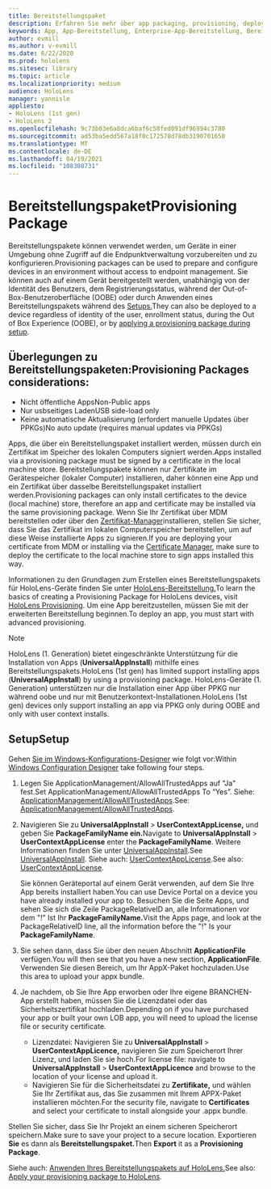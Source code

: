 ```yaml
---
title: Bereitstellungspaket
description: Erfahren Sie mehr über app packaging, provisioning, deployment und enterprise app deployment for HoloLens devices (Packen, Bereitstellen, Bereitstellen und Bereitstellen von Unternehmens-Apps für HoloLens-Geräte).
keywords: App, App-Bereitstellung, Enterprise-App-Bereitstellung, Bereitstellung
author: evmill
ms.author: v-evmill
ms.date: 6/22/2020
ms.prod: hololens
ms.sitesec: library
ms.topic: article
ms.localizationpriority: medium
audience: HoloLens
manager: yannisle
appliesto:
- HoloLens (1st gen)
- HoloLens 2
ms.openlocfilehash: 9c73b03e6a8dca6baf6c58fed091df96994c3780
ms.sourcegitcommit: ad53ba5edd567a18f0c172578d78db3190701650
ms.translationtype: MT
ms.contentlocale: de-DE
ms.lasthandoff: 04/19/2021
ms.locfileid: "108308731"
---
```

# <a name="provisioning-package"></a><span data-ttu-id="541b2-104">Bereitstellungspaket</span><span class="sxs-lookup"><span data-stu-id="541b2-104">Provisioning Package</span></span>

<span data-ttu-id="541b2-105">Bereitstellungspakete können verwendet werden, um Geräte in einer Umgebung ohne Zugriff auf die Endpunktverwaltung vorzubereiten und zu konfigurieren.</span><span class="sxs-lookup"><span data-stu-id="541b2-105">Provisioning packages can be used to prepare and configure devices in an environment without access to endpoint management.</span></span> <span data-ttu-id="541b2-106">Sie können auch auf einem Gerät bereitgestellt werden, unabhängig von der Identität des Benutzers, dem Registrierungsstatus, während der Out-of-Box-Benutzeroberfläche (OOBE) oder durch Anwenden eines Bereitstellungspakets während des [Setups.](https://docs.microsoft.com/hololens/hololens-provisioning##apply-a-provisioning-package-to-hololens-during-setup)</span><span class="sxs-lookup"><span data-stu-id="541b2-106">They can also be deployed to a device regardless of identity of the user, enrollment status, during the Out of Box Experience (OOBE), or by [applying a provisioning package during setup](https://docs.microsoft.com/hololens/hololens-provisioning##apply-a-provisioning-package-to-hololens-during-setup).</span></span>

## <a name="provisioning-packages-considerations"></a><span data-ttu-id="541b2-107">Überlegungen zu Bereitstellungspaketen:</span><span class="sxs-lookup"><span data-stu-id="541b2-107">Provisioning Packages considerations:</span></span>

* <span data-ttu-id="541b2-108">Nicht öffentliche Apps</span><span class="sxs-lookup"><span data-stu-id="541b2-108">Non-Public apps</span></span>
* <span data-ttu-id="541b2-109">Nur usbseitiges Laden</span><span class="sxs-lookup"><span data-stu-id="541b2-109">USB side-load only</span></span>
* <span data-ttu-id="541b2-110">Keine automatische Aktualisierung (erfordert manuelle Updates über PPKGs)</span><span class="sxs-lookup"><span data-stu-id="541b2-110">No auto update (requires manual updates via PPKGs)</span></span>

<span data-ttu-id="541b2-111">Apps, die über ein Bereitstellungspaket installiert werden, müssen durch ein Zertifikat im Speicher des lokalen Computers signiert werden.</span><span class="sxs-lookup"><span data-stu-id="541b2-111">Apps installed via a provisioning package must be signed by a certificate in the local machine store.</span></span> <span data-ttu-id="541b2-112">Bereitstellungspakete können nur Zertifikate im Gerätespeicher (lokaler Computer) installieren, daher können eine App und ein Zertifikat über dasselbe Bereitstellungspaket installiert werden.</span><span class="sxs-lookup"><span data-stu-id="541b2-112">Provisioning packages can only install certificates to the device (local machine) store, therefore an app and certificate may be installed via the same provisioning package.</span></span> <span data-ttu-id="541b2-113">Wenn Sie Ihr Zertifikat über MDM bereitstellen oder über den [Zertifikat-Manager](certificate-manager.md)installieren, stellen Sie sicher, dass Sie das Zertifikat im lokalen Computerspeicher bereitstellen, um auf diese Weise installierte Apps zu signieren.</span><span class="sxs-lookup"><span data-stu-id="541b2-113">If you are deploying your certificate from MDM or installing via the [Certificate Manager](certificate-manager.md), make sure to deploy the certificate to the local machine store to sign apps installed this way.</span></span>

<span data-ttu-id="541b2-114">Informationen zu den Grundlagen zum Erstellen eines Bereitstellungspakets für HoloLens-Geräte finden Sie unter [HoloLens-Bereitstellung.](https://docs.microsoft.com/hololens/hololens-provisioning)</span><span class="sxs-lookup"><span data-stu-id="541b2-114">To learn the basics of creating a Provisioning Package for HoloLens devices, visit [HoloLens Provisioning](https://docs.microsoft.com/hololens/hololens-provisioning).</span></span> <span data-ttu-id="541b2-115">Um eine App bereitzustellen, müssen Sie mit der erweiterten Bereitstellung beginnen.</span><span class="sxs-lookup"><span data-stu-id="541b2-115">To deploy an app, you must start with advanced provisioning.</span></span>

> [!NOTE]
> <span data-ttu-id="541b2-116">HoloLens (1. Generation) bietet eingeschränkte Unterstützung für die Installation von Apps (**UniversalAppInstall**) mithilfe eines Bereitstellungspakets.</span><span class="sxs-lookup"><span data-stu-id="541b2-116">HoloLens (1st gen) has limited support installing apps (**UniversalAppInstall**) by using a provisioning package.</span></span> <span data-ttu-id="541b2-117">HoloLens-Geräte (1. Generation) unterstützen nur die Installation einer App über PPKG nur während oobe und nur mit Benutzerkontext-Installationen.</span><span class="sxs-lookup"><span data-stu-id="541b2-117">HoloLens (1st gen) devices only support installing an app via PPKG only during OOBE and only with user context installs.</span></span>

## <a name="setup"></a><span data-ttu-id="541b2-118">Setup</span><span class="sxs-lookup"><span data-stu-id="541b2-118">Setup</span></span>

<span data-ttu-id="541b2-119">Gehen [Sie im Windows-Konfigurations-Designer](https://www.microsoft.com/store/productId/9NBLGGH4TX22) wie folgt vor:</span><span class="sxs-lookup"><span data-stu-id="541b2-119">Within [Windows Configuration Designer](https://www.microsoft.com/store/productId/9NBLGGH4TX22) take following four steps.</span></span>

1. <span data-ttu-id="541b2-120">Legen Sie ApplicationManagement/AllowAllTrustedApps auf "Ja" fest.</span><span class="sxs-lookup"><span data-stu-id="541b2-120">Set ApplicationManagement/AllowAllTrustedApps To “Yes”.</span></span> <span data-ttu-id="541b2-121">Siehe: [ApplicationManagement/AllowAllTrustedApps](https://docs.microsoft.com/windows/client-management/mdm/policy-csp-applicationmanagement#applicationmanagement-allowalltrustedapps).</span><span class="sxs-lookup"><span data-stu-id="541b2-121">See: [ApplicationManagement/AllowAllTrustedApps](https://docs.microsoft.com/windows/client-management/mdm/policy-csp-applicationmanagement#applicationmanagement-allowalltrustedapps).</span></span>

2. <span data-ttu-id="541b2-122">Navigieren Sie zu **UniversalAppInstall**  >  **UserContextAppLicense,** und geben Sie **PackageFamilyName ein.**</span><span class="sxs-lookup"><span data-stu-id="541b2-122">Navigate to **UniversalAppInstall** > **UserContextAppLicense** enter the **PackageFamilyName**.</span></span> <span data-ttu-id="541b2-123">Weitere Informationen finden Sie unter [UniversalAppInstall](https://docs.microsoft.com/windows/configuration/wcd/wcd-universalappinstall).</span><span class="sxs-lookup"><span data-stu-id="541b2-123">See [UniversalAppInstall](https://docs.microsoft.com/windows/configuration/wcd/wcd-universalappinstall).</span></span> <span data-ttu-id="541b2-124">Siehe auch: [UserContextAppLicense](https://docs.microsoft.com/windows/configuration/wcd/wcd-universalappinstall#usercontextapplicense).</span><span class="sxs-lookup"><span data-stu-id="541b2-124">See also: [UserContextAppLicense](https://docs.microsoft.com/windows/configuration/wcd/wcd-universalappinstall#usercontextapplicense).</span></span>

   <span data-ttu-id="541b2-125">Sie können Geräteportal auf einem Gerät verwenden, auf dem Sie Ihre App bereits installiert haben.</span><span class="sxs-lookup"><span data-stu-id="541b2-125">You can use Device Portal on a device you have already installed your app to.</span></span> <span data-ttu-id="541b2-126">Besuchen Sie die Seite Apps, und sehen Sie sich die Zeile PackageRelativeID an, alle Informationen vor dem "!" Ist Ihr **PackageFamilyName.**</span><span class="sxs-lookup"><span data-stu-id="541b2-126">Visit the Apps page, and look at the PackageRelativeID line, all the information before the "!" Is your **PackageFamilyName**.</span></span>

3. <span data-ttu-id="541b2-127">Sie sehen dann, dass Sie über den neuen Abschnitt **ApplicationFile** verfügen.</span><span class="sxs-lookup"><span data-stu-id="541b2-127">You will then see that you have a new section, **ApplicationFile**.</span></span> <span data-ttu-id="541b2-128">Verwenden Sie diesen Bereich, um Ihr AppX-Paket hochzuladen.</span><span class="sxs-lookup"><span data-stu-id="541b2-128">Use this area to upload your appx bundle.</span></span>

4. <span data-ttu-id="541b2-129">Je nachdem, ob Sie Ihre App erworben oder Ihre eigene BRANCHEN-App erstellt haben, müssen Sie die Lizenzdatei oder das Sicherheitszertifikat hochladen.</span><span class="sxs-lookup"><span data-stu-id="541b2-129">Depending on if you have purchased your app or built your own LOB app, you will need to upload the license file or security certificate.</span></span>

    - <span data-ttu-id="541b2-130">Lizenzdatei: Navigieren Sie zu **UniversalAppInstall**  >  **UserContextAppLicence,** navigieren Sie zum Speicherort Ihrer Lizenz, und laden Sie sie hoch.</span><span class="sxs-lookup"><span data-stu-id="541b2-130">For license file: navigate to **UniversalAppInstall** > **UserContextAppLicence** and browse to the location of your license and upload it.</span></span>
    - <span data-ttu-id="541b2-131">Navigieren Sie für die Sicherheitsdatei zu **Zertifikate,** und wählen Sie Ihr Zertifikat aus, das Sie zusammen mit Ihrem APPX-Paket installieren möchten.</span><span class="sxs-lookup"><span data-stu-id="541b2-131">For the security file, navigate to **Certificates** and select your certificate to install alongside your .appx bundle.</span></span>

<span data-ttu-id="541b2-132">Stellen Sie sicher, dass Sie Ihr Projekt an einem sicheren Speicherort speichern.</span><span class="sxs-lookup"><span data-stu-id="541b2-132">Make sure to save your project to a secure location.</span></span> <span data-ttu-id="541b2-133">Exportieren **Sie** es dann als **Bereitstellungspaket.**</span><span class="sxs-lookup"><span data-stu-id="541b2-133">Then **Export** it as a **Provisioning Package**.</span></span>  

<span data-ttu-id="541b2-134">Siehe auch: [Anwenden Ihres Bereitstellungspakets auf HoloLens.](https://docs.microsoft.com/hololens/hololens-provisioning#apply-a-provisioning-package-to-hololens-during-setup)</span><span class="sxs-lookup"><span data-stu-id="541b2-134">See also: [Apply your provisioning package to HoloLens](https://docs.microsoft.com/hololens/hololens-provisioning#apply-a-provisioning-package-to-hololens-during-setup).</span></span>
